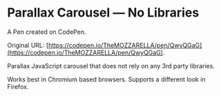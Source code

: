 # Parallax Carousel — No Libraries

A Pen created on CodePen.

Original URL: [https://codepen.io/TheMOZZARELLA/pen/QwyQGaG](https://codepen.io/TheMOZZARELLA/pen/QwyQGaG).

Parallax JavaScript carousel that does not rely on any 3rd party libraries.

Works best in Chromium based browsers. Supports a different look in Firefox.